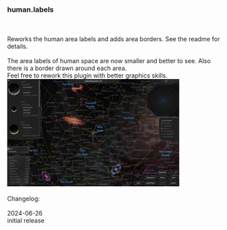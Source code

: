 ### human.labels
<br>
<br>
Reworks the human area labels and adds area borders. See the readme for details.<br>
<br>
The area labels of human space are now smaller and better to see. Also there is a border drawn around each area.<br>
Feel free to rework this plugin with better graphics skills.<br>
<img src='https://raw.githubusercontent.com/zuckung/endless-sky-plugins/master/screenshots/human.labels01.jpg' width='400'>
<br>
<br>
Changelog:<br>
<br>
2024-06-26<br>
initial release<br>

